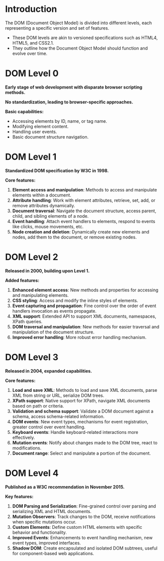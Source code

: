 # Introduction

The DOM (Document Object Model) is divided into different levels, each representing a specific version and set of features.

- These DOM levels are akin to versioned specifications such as HTML4, HTML5, and CSS2.1.
- They outline how the Document Object Model should function and evolve over time.

# DOM Level 0

**Early stage of web development with disparate browser scripting methods.**

**No standardization, leading to browser-specific approaches.**

**Basic capabilities:**

- Accessing elements by ID, name, or tag name.
- Modifying element content.
- Handling user events.
- Basic document structure navigation.

# DOM Level 1

**Standardized DOM specification by W3C in 1998.**

**Core features:**

1. **Element access and manipulation**: Methods to access and manipulate elements within a document.
2. **Attribute handling**: Work with element attributes, retrieve, set, add, or remove attributes dynamically.
3. **Document traversal**: Navigate the document structure, access parent, child, and sibling elements of a node.
4. **Event handling**: Attach event handlers to elements, respond to events like clicks, mouse movements, etc.
5. **Node creation and deletion**: Dynamically create new elements and nodes, add them to the document, or remove existing nodes.

# DOM Level 2

**Released in 2000, building upon Level 1.**

**Added features:**

1. **Enhanced element access**: New methods and properties for accessing and manipulating elements.
2. **CSS styling**: Access and modify the inline styles of elements.
3. **Event capturing and propagation**: Fine control over the order of event handlers invocation as events propagate.
4. **XML support**: Extended API to support XML documents, namespaces, XPath queries.
5. **DOM traversal and manipulation**: New methods for easier traversal and manipulation of the document structure.
6. **Improved error handling**: More robust error handling mechanism.

# DOM Level 3

**Released in 2004, expanded capabilities.**

**Core features:**

1. **Load and save XML**: Methods to load and save XML documents, parse XML from string or URL, serialize DOM trees.
2. **XPath support**: Native support for XPath, navigate XML documents based on path or criteria.
3. **Validation and schema support**: Validate a DOM document against a schema, access schema-related information.
4. **DOM events**: New event types, mechanisms for event registration, greater control over event handling.
5. **Keyboard events**: Handle keyboard-related interactions more effectively.
6. **Mutation events**: Notify about changes made to the DOM tree, react to modifications.
7. **Document range**: Select and manipulate a portion of the document.

# DOM Level 4

**Published as a W3C recommendation in November 2015.**

**Key features:**

1. **DOM Parsing and Serialization**: Fine-grained control over parsing and serializing XML and HTML documents.
2. **Mutation Observers**: Track changes to the DOM, receive notifications when specific mutations occur.
3. **Custom Elements**: Define custom HTML elements with specific behavior and functionality.
4. **Improved Events**: Enhancements to event handling mechanism, new event types, improved interfaces.
5. **Shadow DOM**: Create encapsulated and isolated DOM subtrees, useful for component-based web applications.
